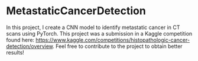 # MetastaticCancerDetection
In this project, I create a CNN model to identify metastatic cancer in CT scans using PyTorch. This project was a submission in a Kaggle competition found here:  https://www.kaggle.com/competitions/histopathologic-cancer-detection/overview. Feel free to contribute to the project to obtain better results!
